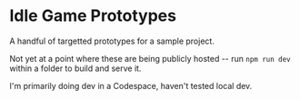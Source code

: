 # Idle Game Prototypes

A handful of targetted prototypes for a sample project.

Not yet at a point where these are being publicly hosted -- run `npm run dev` within a folder to build and serve it.

I'm primarily doing dev in a Codespace, haven't tested local dev.